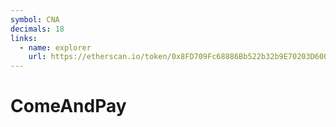 ```yaml
---
symbol: CNA
decimals: 18
links:
  - name: explorer
    url: https://etherscan.io/token/0x8FD709Fc68886Bb522b32b9E70203D6001A2d1b2
---
```


# ComeAndPay
